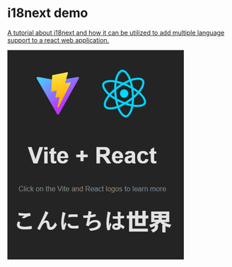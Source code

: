 # i18next demo

[A tutorial about i18next and how it can be utilized to add multiple language support to a react web application.](https://zettlekasten-on-astro.vercel.app/)

![Screen](public/demo_japanese.png)
